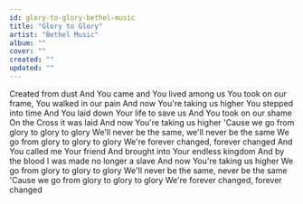 ```yaml
---
id: glory-to-glory-bethel-music
title: "Glory to Glory"
artist: "Bethel Music"
album: ""
cover: ""
created: ""
updated: ""
---
```


Created from dust
And You came and You lived among us
You took on our frame, You walked in our pain
And now You're taking us higher
You stepped into time
And You laid down Your life to save us
And You took on our shame
On the Cross it was laid
And now You're taking us higher
'Cause we go from glory to glory to glory
We'll never be the same, we'll never be the same
We go from glory to glory to glory
We're forever changed, forever changed
And You called me Your friend
And brought into Your endless kingdom
And by the blood I was made no longer a slave
And now You're taking us higher
We go from glory to glory to glory
We'll never be the same, never be the same
'Cause we go from glory to glory to glory
We're forever changed, forever changed